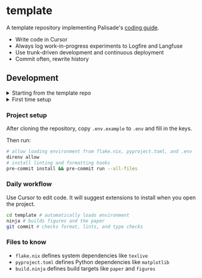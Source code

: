 # template

A template repository implementing Palisade's [coding guide](https://www.notion.so/palisade-research/Tools-we-use-9d58e310729f49ebaeaa496d08cacf37).

- Write code in Cursor
- Always log work-in-progress experiments to Logfire and Langfuse
- Use trunk-driven development and continuous deployment
- Commit often, rewrite history

## Development

<details>
  <summary>Starting from the template repo</summary>

```bash
# Clone
gh repo clone PalisadeResearch/template my-new-project -- -o template
cd my-new-project
git lfs fetch --all

# Set up

git rm CODEOWNERS # remove or replace with your own

# Push

gh repo create --private PalisadeResearch/my-new-project
gh api -X PUT /orgs/PalisadeResearch/teams/global-team/repos/PalisadeResearch/my-new-project -f permission=push
git remote add origin git@github.com:PalisadeResearch/my-new-project.git
git push -u origin main
```

</details>

<details>
  <summary>First time setup</summary>

```bash
# Setup Nix
sh <(curl -L https://nixos.org/nix/install) --daemon
mkdir -p ~/.config/nix
echo "experimental-features = nix-command flakes" >> ~/.config/nix/nix.conf
exit # the commands below need a fresh shell

# Install direnv
nix profile install nixpkgs#direnv nixpkgs#nix-direnv

# Install direnv shell hook
if [[ "$SHELL" == *"/zsh" ]]; then
    echo 'eval "$(direnv hook zsh)"' >> ~/.zshrc
elif [[ "$SHELL" == *"/bash" ]]; then
    echo 'eval "$(direnv hook bash)"' >> ~/.bashrc
elif [[ "$SHELL" == *"/fish" ]]; then
    echo 'eval "$(direnv hook fish)"' >> ~/.config/fish/config.fish
else
    echo "Can't set up direnv hook for your $SHELL, please set it up manually"
fi

# Setup nix-direnv
mkdir -p ~/.config/direnv
echo 'source $HOME/.nix-profile/share/nix-direnv/direnvrc' >> ~/.config/direnv/direnvrc

# Install pre-commit
nix profile install nixpkgs#pre-commit
```

If something goes wrong, cross-check your setup against this [GitHub Action](.github/workflows/setup-toolchain.yml).

</details>

### Project setup

After cloning the repository, copy `.env.example` to `.env` and fill in the keys.

Then run:

```bash
# allow loading environment from flake.nix, pyproject.toml, and .env
direnv allow
# install linting and formatting hooks
pre-commit install && pre-commit run --all-files
```

### Daily workflow

Use Cursor to edit code. It will suggest extensions to install when you open the project.

```bash
cd template # automatically loads environment
ninja # builds figures and the paper
git commit # checks format, lints, and type checks
```

### Files to know

- `flake.nix` defines system dependencies like `texlive`
- `pyproject.toml` defines Python dependencies like `matplotlib`
- `build.ninja` defines build targets like `paper` and `figures`

